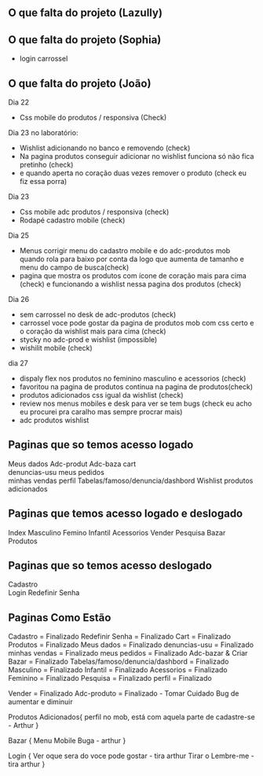 ## O que falta do projeto (Lazully)
## O que falta do projeto (Sophia)

- login carrossel

## O que falta do projeto (João)

Dia 22 
- Css mobile do produtos / responsiva (Check)

Dia 23 no laboratório:
- Wishlist adicionando no banco e removendo  (check)
- Na pagina produtos conseguir adicionar no wishlist funciona só não fica pretinho (check)
- e quando aperta no coração duas vezes remover o produto (check eu fiz essa porra)

Dia 23 
- Css mobile adc produtos / responsiva (check)
- Rodapé cadastro mobile (check)

Dia 25

- Menus corrigir menu do cadastro mobile e do adc-produtos mob quando rola para baixo por conta da logo que aumenta de tamanho e menu do campo de busca(check)
- pagina que mostra os produtos com ícone de coração mais para cima (check)
e funcionando a wishlist nessa pagina dos produtos (check)


Dia 26


- sem carrossel no desk de adc-produtos (check)
- carrossel voce pode gostar da pagina de produtos mob com css certo e o coração da wishlist mais para cima (check)
- stycky no adc-prod e wishlist (impossible)
- wishilit mobile (check)


dia 27
- dispaly flex nos produtos no feminino masculino e acessorios (check)
- favoritou na pagina de produtos continua na pagina de produtos(check)
- produtos adicionados css igual da wishlist (check)
- review nos menus mobiles e desk para ver se tem bugs (check eu acho eu procurei pra caralho mas sempre procrar mais)
- adc produtos wishlist 



## Paginas que so temos acesso logado
Meus dados
Adc-produt
Adc-baza
cart  
denuncias-usu 
meus pedidos  
minhas vendas 
perfil
Tabelas/famoso/denuncia/dashbord
Wishlist
produtos adicionados

## Paginas que temos acesso logado e deslogado 
Index
Masculino
Femino
Infantil
Acessorios 
Vender
Pesquisa
Bazar   
Produtos

## Paginas que so temos acesso deslogado
Cadastro  
Login 
Redefinir Senha   



## Paginas Como Estão
Cadastro = Finalizado
Redefinir Senha = Finalizado
Cart = Finalizado
Produtos = Finalizado
Meus dados = Finalizado 
denuncias-usu = Finalizado 
minhas vendas = Finalizado 
meus pedidos = Finalizado 
Adc-bazar & Criar Bazar = Finalizado
Tabelas/famoso/denuncia/dashbord = Finalizado
Masculino = Finalizado
Infantil = Finalizado
Acessorios = Finalizado
Feminino = Finalizado
Pesquisa = Finalizado
perfil = Finalizado

Vender = Finalizado
Adc-produto = Finalizado - Tomar Cuidado Bug de aumentar e diminuir


Produtos Adicionados{
    perfil no mob, está com aquela parte de cadastre-se - Arthur
}

Bazar { 
    Menu Mobile Buga - arthur
}

Login {
    Ver oque sera do voce pode gostar - tira arthur
    Tirar o Lembre-me - tira arthur
}







